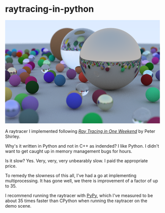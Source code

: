 # raytracing-in-python

![demo](https://github.com/SeanJxie/raytracing-in-python/blob/main/out.png)

A raytracer I implemented following [_Ray Tracing in One Weekend_](https://raytracing.github.io/books/RayTracingInOneWeekend.html) by Peter Shirley.

Why's it written in Python and not in C++ as indended? I like Python. I didn't want to get caught up in memory management bugs for hours.

Is it slow? Yes. Very, very, very unbearably slow. I paid the appropriate price.

To remedy the slowness of this all, I've had a go at implementing multiprocessing. It has gone well, we there is improvement of a factor of up to 35.

I recommend running the raytracer with [PyPy](https://www.pypy.org/), which I've measured to be about 35 times faster than CPython when running the raytracer on the demo scene.

